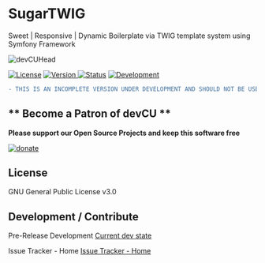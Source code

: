 # SugarTWIG
Sweet | Responsive | Dynamic Boilerplate via TWIG template system using Symfony Framework

![devCUHead](https://www.devcu.net/mediasrc/githubhead_2.gif?V=1.4)

[![License](https://img.shields.io/badge/License-GNUv3-blue.svg)](https://github.com/GaalexxC/SugarTWIG/blob/master/LICENSE)
[![Version](https://img.shields.io/badge/Version-0.01-blue.svg) ](https://github.com/GaalexxC/SugarTWIG/wiki)
[![Status](https://img.shields.io/badge/Status-New-blue.svg)](https://github.com/GaalexxCSugarTWIG/wiki)
[![Development](https://img.shields.io/badge/Development-New-blue.svg)](https://github.com/GaalexxC/SugarTWIG/wiki)

```diff
- THIS IS AN INCOMPLETE VERSION UNDER DEVELOPMENT AND SHOULD NOT BE USED IN ANY ENVIRONMENT!!!
```

## ** Become a Patron of devCU **
	
**Please support our Open Source Projects and keep this software free**

[![donate](https://www.devcu.net/mediasrc/become_a_patron_button.png)](https://www.patreon.com/devcu/)

## License

GNU General Public License v3.0

## Development / Contribute

Pre-Release Development [Current dev state](https://github.com/GaalexxC/SugarTWIG/wiki)

Issue Tracker - Home [Issue Tracker - Home](https://www.devcu.com/forums/devcu-tracker/sugartwig/)
